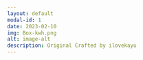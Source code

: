 ```yaml
---
layout: default
modal-id: 1
date: 2023-02-10
img: Box-kwh.png
alt: image-alt
description: Original Crafted by ilovekayu
---
```

